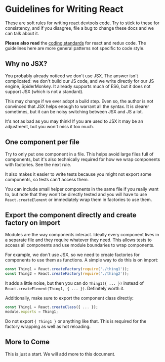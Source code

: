 
# Guidelines for Writing React

These are soft rules for writing react devtools code. Try to stick to
these for consistency, and if you disagree, file a bug to change these
docs and we can talk about it.

**Please also read** the [coding
 standards](https://wiki.mozilla.org/DevTools/CodingStandards#React_.26_Redux)
for react and redux code. The guidelines here are more general
patterns not specific to code style.

## Why no JSX?

You probably already noticed we don't use JSX. The answer isn't
complicated: we don't build our JS code, and we write directly for our
JS engine, SpiderMonkey. It already supports much of ES6, but it does
not support JSX (which is not a standard).

This may change if we ever adopt a build step. Even so, the author is
not convinced that JSX helps enough to warrant all the syntax. It is
clearer sometimes, but it can be noisy switching between JSX and JS a
lot.

It's not as bad as you may think! If you are used to JSX it may be an
adjustment, but you won't miss it too much.

## One component per file

Try to only put one component in a file. This helps avoid large files
full of components, but it's also technically required for how we wrap
components with factories. See the next rule.

It also makes it easier to write tests because you might not export
some components, so tests can't access them.

You can include small helper components in the same file if you really
want to, but note that they won't be directly tested and you will have
to use `React.createElement` or immediately wrap them in factories to
use them.

## Export the component directly and create factory on import

Modules are the way components interact. Ideally every component lives
in a separate file and they require whatever they need. This allows
tests to access all components and use module boundaries to wrap
components.

For example, we don't use JSX, so we need to create factories for
components to use them as functions. A simple way to do this is on
import:

```js
const Thing1 = React.createFactory(require('./thing1'));
const Thing2 = React.createFactory(require('./thing2'));
```

It adds a little noise, but then you can do `Thing1({ ... })` instead
of `React.createElement(Thing1, { ... })`. Definitely worth it.

Additionally, make sure to export the component class directly:

```js
const Thing1 = React.createClass({ ... });
module.exports = Thing1;
```

Do not export `{ Thing1 }` or anything like that. This is required for
the factory wrapping as well as hot reloading.

## More to Come

This is just a start. We will add more to this document.
